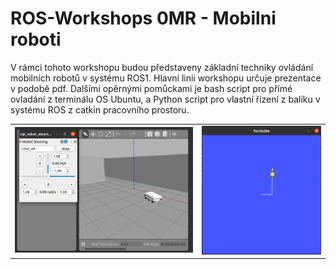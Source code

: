 # ROS-Workshops 0MR - Mobilni roboti

V rámci tohoto workshopu budou představeny základní techniky ovládání mobilních robotů v systému ROS1. Hlavní linii workshopu určuje prezentace v podobě pdf. Dalšími opěrnými pomůckami je bash script pro přímé ovladání z terminálu OS Ubuntu, a Python script pro vlastní řízení z balíku v systému ROS z catkin pracovního prostoru.

<table>
    <tr>
        <td><img src="docs/1.png"></td>
        <td><img src="docs/2.png"></td>
    </tr>
</table>